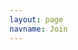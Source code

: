 ```yaml
---
layout: page
navname: Join
---
```

<html>
	<head>
	</head>
		<meta charset="UTF-8">
		<script src="mcstats.js"></script>
		<script src="ping.min.js" type="text/javascript"></script>
	<body>
		<script>
		</script>
	</body>
</html>
